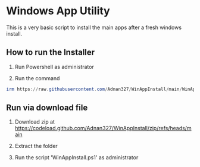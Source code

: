 # Windows App Utility

This is a very basic script to install the main apps after a fresh windows install.

## How to run the Installer

1. Run Powershell as administrator

2. Run the command
```Powershell
irm https://raw.githubusercontent.com/Adnan327/WinAppInstall/main/WinAppInstall.ps1 | iex
```



## Run via download file

1. Download zip at https://codeload.github.com/Adnan327/WinAppInstall/zip/refs/heads/main

2. Extract the folder

3. Run the script 'WinAppInstall.ps1' as administrator
